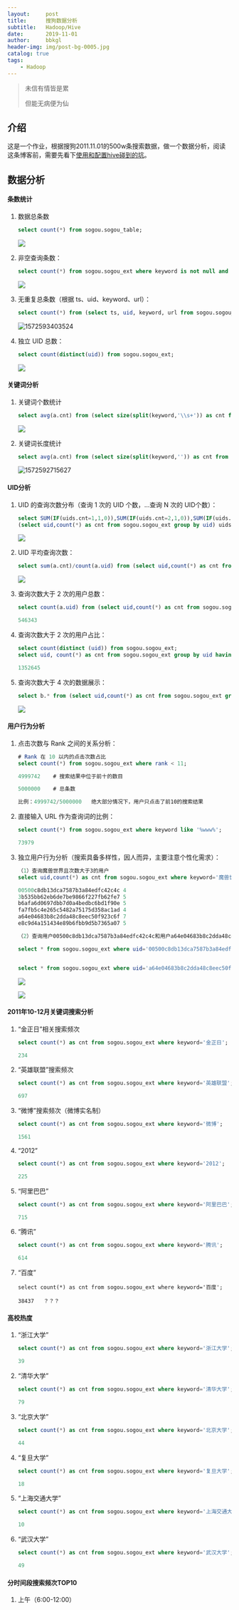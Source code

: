```yaml
---
layout:     post
title:      搜狗数据分析
subtitle:   Hadoop/Hive
date:       2019-11-01
author:     bbkgl
header-img: img/post-bg-0005.jpg
catalog: true
tags:
    - Hadoop
---
```


> 未信有情皆是累
>
> 但能无病便为仙

## 介绍

这是一个作业，根据搜狗2011.11.01的500w条搜索数据，做一个数据分析，阅读这条博客前，需要先看下[使用和配置hive碰到的坑](<https://bbkgl.github.io/2019/10/30/%E4%BD%BF%E7%94%A8%E5%92%8Chive%E7%A2%B0%E5%88%B0%E7%9A%84%E5%9D%91/>)。

## 数据分析

#### 条数统计

1. 数据总条数

   ```sql
   select count(*) from sogou.sogou_table;
   ```

   ![](https://pic.superbed.cn/item/5dbbd6cbbd461d945ad8c5db.jpg)

2. 非空查询条数：

   ```sql
   select count(*) from sogou.sogou_ext where keyword is not null and keyword!='';
   ```

   ![](https://pic.superbed.cn/item/5dbbd72abd461d945ad8cb97.jpg)

3. 无重复总条数（根据 ts、uid、keyword、url）：

   ```sql
   select count(*) from (select ts, uid, keyword, url from sogou.sogou_ext group by ts, uid, keyword, url having count(*)=1) a;
   ```

   ![1572593403524](../../../../.config/Typora/typora-user-images/1572593403524.png)

4. 独立 UID 总数：

   ```sql
   select count(distinct(uid)) from sogou.sogou_ext;
   ```

   ![](https://pic.superbed.cn/item/5dbbd8afbd461d945ad8e73d.jpg)

#### 关键词分析

1. 关键词个数统计

   ```sql
   select avg(a.cnt) from (select size(split(keyword,'\\s+')) as cnt from sogou.sogou_ext) a;
   ```

   ![](https://pic.superbed.cn/item/5dbbd98bbd461d945ad8ff70.jpg)

2. 关键词长度统计

   ```sql
   select avg(a.cnt) from (select size(split(keyword,'')) as cnt from sogou.sogou_ext) a;
   ```

   ![1572592715627](../../../../.config/Typora/typora-user-images/1572592715627.png)

#### UID分析

1. UID 的查询次数分布（查询 1 次的 UID 个数，...查询 N 次的 UID个数）：

   ```sql
   select SUM(IF(uids.cnt=1,1,0)),SUM(IF(uids.cnt=2,1,0)),SUM(IF(uids.cnt=3,1,0)),SUM(IF(uids.cnt=4,1,0)), SUM(IF(uids.cnt>4,1,0)) from
   (select uid,count(*) as cnt from sogou.sogou_ext group by uid) uids;
   ```

   ![](https://pic.superbed.cn/item/5dbbdd75bd461d945ad93b58.jpg)

2. UID 平均查询次数：

   ```sql
   select sum(a.cnt)/count(a.uid) from (select uid,count(*) as cnt from sogou.sogou_ext group by uid) a;
   ```

   ![](https://pic.superbed.cn/item/5dbbde01bd461d945ad948da.jpg)

3. 查询次数大于 2 次的用户总数：

   ```sql
   select count(a.uid) from (select uid,count(*) as cnt from sogou.sogou_ext group by uid having cnt > 2) a;
   
   546343
   ```

4. 查询次数大于 2 次的用户占比：

   ```sql
   select count(distinct (uid)) from sogou.sogou_ext;
   select uid, count(*) as cnt from sogou.sogou_ext group by uid having cnt > 2) a;
   
   1352645
   ```

5. 查询次数大于 4 次的数据展示：

   ```sql
   select b.* from (select uid,count(*) as cnt from sogou.sogou_ext group by uid having cnt > 4) a join sogou.sogou_ext b on a.uid=b.uid limit 10;
   ```

   ![](https://ae01.alicdn.com/kf/Hd6c3e269c95343188ce633dfac5a14eeD.jpg)

#### 用户行为分析

1. 点击次数与 Rank 之间的关系分析：

   ```sql
   # Rank 在 10 以内的点击次数占比
   select count(*) from sogou.sogou_ext where rank < 11;
   
   4999742    # 搜索结果中位于前十的数目
   
   5000000    # 总条数
   
   比例：4999742/5000000   绝大部分情况下，用户只点击了前10的搜索结果
   ```

2. 直接输入 URL 作为查询词的比例：

   ```sql
   select count(*) from sogou.sogou_ext where keyword like '%www%';
   
   73979
   ```

3. 独立用户行为分析（搜索具备多样性，因人而异，主要注意个性化需求）：

   ```sql
   （1）查询魔兽世界且次数大于3的用户
   select uid,count(*) as cnt from sogou.sogou_ext where keyword='魔兽世界' group by uid having cnt > 3;
   
   00500c8db13dca7587b3a84edfc42c4c	4
   3b535bb62eb6de7be9866f227fb62fe7	5
   b6afa6d0697dbb7d0a4bedbc6bd1f90e	5
   fa7fb5c4e265c5482a75175d358ac1ad	4
   a64e04683b8c2dda48c8eec50f923c6f	7
   e8c9d4a151434e89b6fbb9d5b7365a07	5
   
   （2）查询用户00500c8db13dca7587b3a84edfc42c4c和用户a64e04683b8c2dda48c8eec50f923c6f的相关搜索记录
   
   select * from sogou.sogou_ext where uid='00500c8db13dca7587b3a84edfc42c4c' and keyword like '%魔兽世界%';
   
   
   select * from sogou.sogou_ext where uid='a64e04683b8c2dda48c8eec50f923c6f' and keyword like '%魔兽世界%';
   ```

   ![](https://ae01.alicdn.com/kf/Hb42b5856ad564c61807e3ec20852ae3dd.jpg)

   ![](https://ae01.alicdn.com/kf/H1906ca3b5830495cb64fabd30af33612G.jpg)

#### 2011年10-12月关键词搜索分析

1. “金正日”相关搜索频次

   ```sql
   select count(*) as cnt from sogou.sogou_ext where keyword='金正日';
   
   234
   ```

2. “英雄联盟”搜索频次

   ```sql
   select count(*) as cnt from sogou.sogou_ext where keyword='英雄联盟';
   
   697
   ```

3. “微博”搜索频次（微博实名制）

   ```sql
   select count(*) as cnt from sogou.sogou_ext where keyword='微博';
   
   1561
   ```

4. “2012”

   ```sql
   select count(*) as cnt from sogou.sogou_ext where keyword='2012';
   
   225
   ```

5. “阿里巴巴”

   ```sql
   select count(*) as cnt from sogou.sogou_ext where keyword='阿里巴巴';
   
   715
   ```

6. “腾讯”

   ```sql
   select count(*) as cnt from sogou.sogou_ext where keyword='腾讯';
   
   614
   ```

7. “百度”

   ```
   select count(*) as cnt from sogou.sogou_ext where keyword='百度';
   
   38437   ？？？
   ```

#### 高校热度

1. “浙江大学”

   ```sql
   select count(*) as cnt from sogou.sogou_ext where keyword='浙江大学';
   
   39
   ```

2. “清华大学”

   ```sql
   select count(*) as cnt from sogou.sogou_ext where keyword='清华大学';
   
   79
   ```

3. “北京大学”

   ```sql
   select count(*) as cnt from sogou.sogou_ext where keyword='北京大学';
   
   44
   ```

4. “复旦大学”

   ```sql
   select count(*) as cnt from sogou.sogou_ext where keyword='复旦大学';
   
   18
   ```

5. “上海交通大学”

   ```sql
   select count(*) as cnt from sogou.sogou_ext where keyword='上海交通大学';
   
   10
   ```

6. “武汉大学”

   ```sql
   select count(*) as cnt from sogou.sogou_ext where keyword='武汉大学';
   
   49
   ```

#### 分时间段搜索频次TOP10

1. 上午（6:00-12:00）

   ```sql
   
   ```

   

